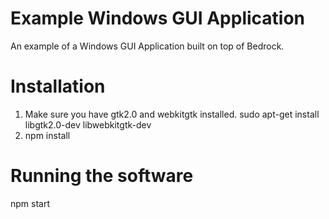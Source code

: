 # Example Windows GUI Application

An example of a Windows GUI Application built on top of Bedrock.

# Installation

1. Make sure you have gtk2.0 and webkitgtk installed.
   sudo apt-get install libgtk2.0-dev libwebkitgtk-dev
2. npm install

# Running the software

npm start

